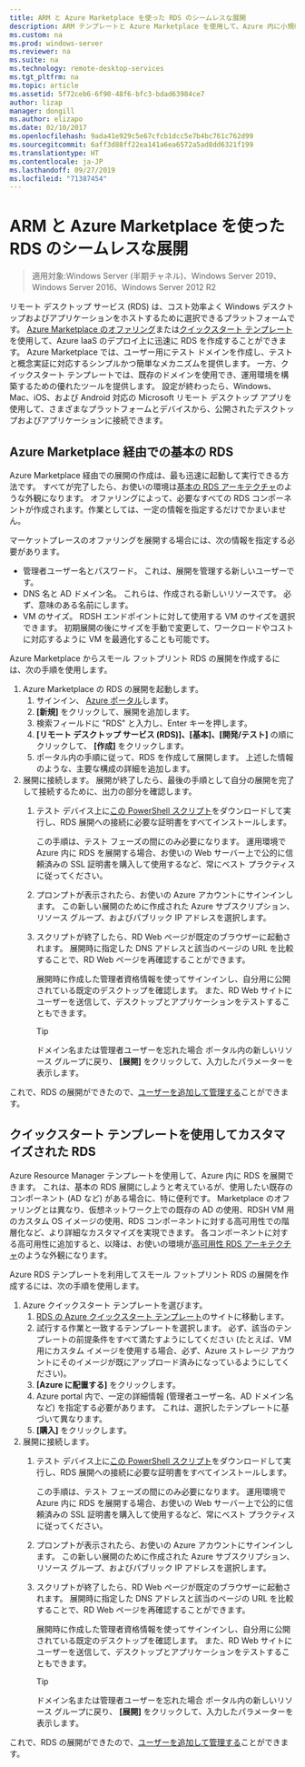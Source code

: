 ```yaml
---
title: ARM と Azure Marketplace を使った RDS のシームレスな展開
description: ARM テンプレートと Azure Marketplace を使用して、Azure 内に小規模な RDS の展開を作成する方法について説明します。
ms.custom: na
ms.prod: windows-server
ms.reviewer: na
ms.suite: na
ms.technology: remote-desktop-services
ms.tgt_pltfrm: na
ms.topic: article
ms.assetid: 5f72ceb6-6f90-48f6-bfc3-bdad63984ce7
author: lizap
manager: dongill
ms.author: elizapo
ms.date: 02/10/2017
ms.openlocfilehash: 9ada41e929c5e67cfcb1dcc5e7b4bc761c762d99
ms.sourcegitcommit: 6aff3d88ff22ea141a6ea6572a5ad8dd6321f199
ms.translationtype: HT
ms.contentlocale: ja-JP
ms.lasthandoff: 09/27/2019
ms.locfileid: "71387454"
---
```

# <a name="seamlessly-deploy-rds-with-arm-and-azure-marketplace"></a>ARM と Azure Marketplace を使った RDS のシームレスな展開

>適用対象:Windows Server (半期チャネル)、Windows Server 2019、Windows Server 2016、Windows Server 2012 R2

リモート デスクトップ サービス (RDS) は、コスト効率よく Windows デスクトップおよびアプリケーションをホストするために選択できるプラットフォームです。 [Azure Marketplace のオファリング](#basic-rds-through-the-azure-marketplace)または[クイックスタート テンプレート](#customized-rds-using-quickstart-templates)を使用して、Azure IaaS のデプロイ上に迅速に RDS を作成することができます。 Azure Marketplace では、ユーザー用にテスト ドメインを作成し、テストと概念実証に対応するシンプルかつ簡単なメカニズムを提供します。 一方、クイックスタート テンプレートでは、既存のドメインを使用でき、運用環境を構築するための優れたツールを提供します。 設定が終わったら、Windows、Mac、iOS、および Android 対応の Microsoft リモート デスクトップ アプリを使用して、さまざまなプラットフォームとデバイスから、公開されたデスクトップおよびアプリケーションに接続できます。

## <a name="basic-rds-through-the-azure-marketplace"></a>Azure Marketplace 経由での基本の RDS

Azure Marketplace 経由での展開の作成は、最も迅速に起動して実行できる方法です。 すべてが完了したら、お使いの環境は[基本の RDS アーキテクチャ](desktop-hosting-logical-architecture.md#basic-deployment)のような外観になります。 オファリングによって、必要なすべての RDS コンポーネントが作成されます。作業としては、一定の情報を指定するだけでかまいません。 

マーケットプレースのオファリングを展開する場合には、次の情報を指定する必要があります。
- 管理者ユーザー名とパスワード。 これは、展開を管理する新しいユーザーです。
- DNS 名と AD ドメイン名。 これらは、作成される新しいリソースです。 必ず、意味のある名前にします。
- VM のサイズ。 RDSH エンドポイントに対して使用する VM のサイズを選択できます。 初期展開の後にサイズを手動で変更して、ワークロードやコストに対応するように VM を最適化することも可能です。

Azure Marketplace からスモール フットプリント RDS の展開を作成するには、次の手順を使用します。 

1. Azure Marketplace の RDS の展開を起動します。
   1. サインイン、 [Azure ポータル](https://portal.azure.com)します。
   2. **[新規]** をクリックして、展開を追加します。
   3. 検索フィールドに "RDS" と入力し、Enter キーを押します。
   4. **[リモート デスクトップ サービス (RDS)]、[基本]、[開発/テスト]** の順にクリックして、 **[作成]** をクリックします。
   5. ポータル内の手順に従って、RDS を作成して展開します。 上述した情報のような、主要な構成の詳細を追加します。 
2. 展開に接続します。 展開が終了したら、最後の手順として自分の展開を完了して接続するために、出力の部分を確認します。
   1. テスト デバイス上に[この PowerShell スクリプト](https://gallery.technet.microsoft.com/Azure-Resource-Manager-4ea7e328)をダウンロードして実行し、RDS 展開への接続に必要な証明書をすべてインストールします。 
   
      この手順は、テスト フェーズの間にのみ必要になります。 運用環境で Azure 内に RDS を展開する場合、お使いの Web サーバー上で公的に信頼済みの SSL 証明書を購入して使用するなど、常にベスト プラクティスに従ってください。

   2. プロンプトが表示されたら、お使いの Azure アカウントにサインインします。 この新しい展開のために作成された Azure サブスクリプション、リソース グループ、およびパブリック IP アドレスを選択します。
   3. スクリプトが終了したら、RD Web ページが既定のブラウザーに起動されます。 展開時に指定した DNS アドレスと該当のページの URL を比較することで、RD Web ページを再確認することができます。 
   
      展開時に作成した管理者資格情報を使ってサインインし、自分用に公開されている既定のデスクトップを確認します。 また、RD Web サイトにユーザーを送信して、デスクトップとアプリケーションをテストすることもできます。

      > [!TIP]
      > ドメイン名または管理者ユーザーを忘れた場合 ポータル内の新しいリソース グループに戻り、 **[展開]** をクリックして、入力したパラメーターを表示します。

これで、RDS の展開ができたので、[ユーザーを追加して管理する](rds-user-management.md)ことができます。

## <a name="customized-rds-using-quickstart-templates"></a>クイックスタート テンプレートを使用してカスタマイズされた RDS

Azure Resource Manager テンプレートを使用して、Azure 内に RDS を展開できます。 これは、基本の RDS 展開にしようと考えているが、使用したい既存のコンポーネント (AD など) がある場合に、特に便利です。 Marketplace のオファリングとは異なり、仮想ネットワーク上での既存の AD の使用、RDSH VM 用のカスタム OS イメージの使用、RDS コンポーネントに対する高可用性での階層化など、より詳細なカスタマイズを実現できます。 各コンポーネントに対する高可用性に追加すると、以降は、お使いの環境が[高可用性 RDS アーキテクチャ](desktop-hosting-logical-architecture.md#highly-available-deployment)のような外観になります。

Azure RDS テンプレートを利用してスモール フットプリント RDS の展開を作成するには、次の手順を使用します。 

1. Azure クイックスタート テンプレートを選びます。
   1. [RDS の Azure クイックスタート テンプレート](https://aka.ms/rdautomation)のサイトに移動します。
   2. 試行する作業と一致するテンプレートを選択します。 必ず、該当のテンプレートの前提条件をすべて満たすようにしてください (たとえば、VM 用にカスタム イメージを使用する場合、必ず、Azure ストレージ アカウントにそのイメージが既にアップロード済みになっているようにしてください)。
   3. **[Azure に配置する]** をクリックします。
   4. Azure portal 内で、一定の詳細情報 (管理者ユーザー名、AD ドメイン名など) を指定する必要があります。 これは、選択したテンプレートに基づいて異なります。
   5. **[購入]** をクリックします。
2. 展開に接続します。 
   1. テスト デバイス上に[この PowerShell スクリプト](https://gallery.technet.microsoft.com/Azure-Resource-Manager-4ea7e328)をダウンロードして実行し、RDS 展開への接続に必要な証明書をすべてインストールします。 
   
      この手順は、テスト フェーズの間にのみ必要になります。 運用環境で Azure 内に RDS を展開する場合、お使いの Web サーバー上で公的に信頼済みの SSL 証明書を購入して使用するなど、常にベスト プラクティスに従ってください。

   2. プロンプトが表示されたら、お使いの Azure アカウントにサインインします。 この新しい展開のために作成された Azure サブスクリプション、リソース グループ、およびパブリック IP アドレスを選択します。
   3. スクリプトが終了したら、RD Web ページが既定のブラウザーに起動されます。 展開時に指定した DNS アドレスと該当のページの URL を比較することで、RD Web ページを再確認することができます。 
   
      展開時に作成した管理者資格情報を使ってサインインし、自分用に公開されている既定のデスクトップを確認します。 また、RD Web サイトにユーザーを送信して、デスクトップとアプリケーションをテストすることもできます。

      > [!TIP]
      > ドメイン名または管理者ユーザーを忘れた場合 ポータル内の新しいリソース グループに戻り、 **[展開]** をクリックして、入力したパラメーターを表示します。

これで、RDS の展開ができたので、[ユーザーを追加して管理する](rds-user-management.md)ことができます。
